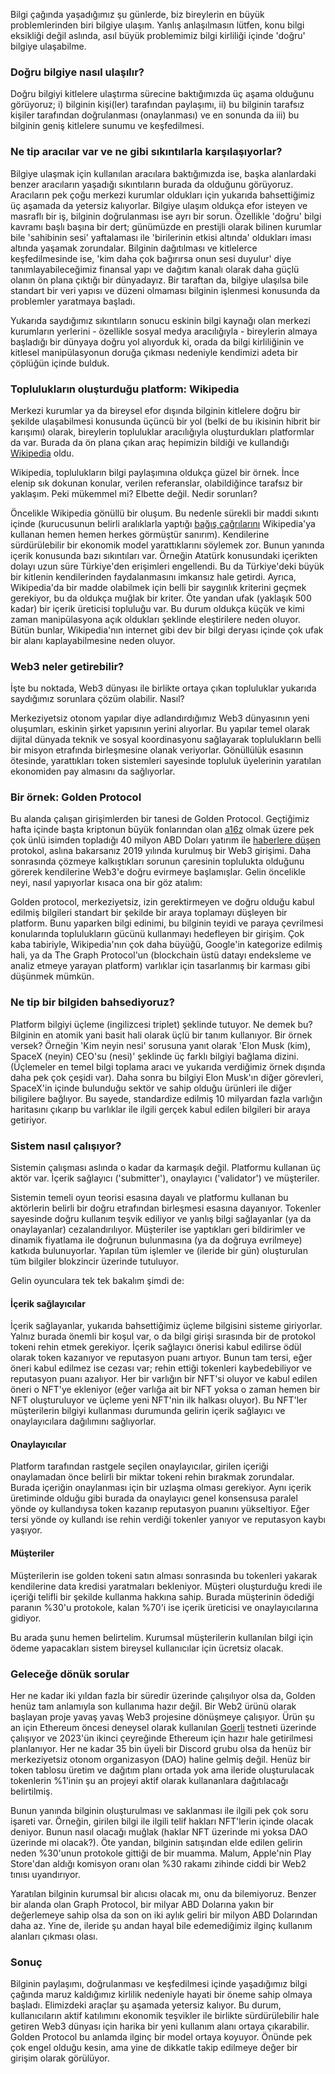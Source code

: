 Bilgi çağında yaşadığımız şu günlerde, biz bireylerin en büyük problemlerinden biri bilgiye ulaşım. Yanlış anlaşılmasın lütfen, konu bilgi eksikliği değil aslında, asıl büyük problemimiz bilgi kirliliği içinde 'doğru' bilgiye ulaşabilme. 

### Doğru bilgiye nasıl ulaşılır?

Doğru bilgiyi kitlelere ulaştırma sürecine baktığımızda üç aşama olduğunu görüyoruz; i) bilginin kişi(ler) tarafından paylaşımı, ii) bu bilginin tarafsız kişiler tarafından doğrulanması (onaylanması) ve en sonunda da iii) bu bilginin geniş kitlelere sunumu ve keşfedilmesi.

### Ne tip aracılar var ve ne gibi sıkıntılarla karşılaşıyorlar?

Bilgiye ulaşmak için kullanılan aracılara baktığımızda ise, başka alanlardaki benzer aracıların yaşadığı sıkıntıların burada da olduğunu görüyoruz.  Aracıların pek çoğu merkezi kurumlar oldukları için yukarıda bahsettiğimiz üç aşamada da yetersiz kalıyorlar. Bilgiye ulaşım oldukça efor isteyen ve masraflı bir iş, bilginin doğrulanması ise ayrı bir sorun. Özellikle 'doğru' bilgi kavramı başlı başına bir dert; günümüzde en prestijli olarak bilinen kurumlar bile 'sahibinin sesi' yaftalaması ile 'birilerinin etkisi altında' oldukları iması altında yaşamak zorundalar. Bilginin dağıtılması ve kitlelerce keşfedilmesinde ise, 'kim daha çok bağırırsa onun sesi duyulur' diye tanımlayabileceğimiz finansal yapı ve dağıtım kanalı olarak daha güçlü olanın ön plana çıktığı bir dünyadayız. Bir taraftan da, bilgiye ulaşılsa bile standart bir veri yapısı ve düzeni olmaması bilginin işlenmesi konusunda da problemler yaratmaya başladı. 

Yukarıda saydığımız sıkıntıların sonucu eskinin bilgi kaynağı olan merkezi kurumların yerlerini - özellikle sosyal medya aracılığıyla - bireylerin almaya başladığı bir dünyaya doğru yol alıyorduk ki, orada da bilgi kirliliğinin ve kitlesel manipülasyonun doruğa çıkması nedeniyle kendimizi adeta bir çöplüğün içinde bulduk. 

### Toplulukların oluşturduğu platform: Wikipedia

Merkezi kurumlar ya da bireysel efor dışında bilginin kitlelere doğru bir şekilde ulaşabilmesi konusunda üçüncü bir yol (belki de bu ikisinin hibrit bir karışımı) olarak, bireylerin topluluklar aracılığıyla oluşturdukları platformlar da var. Burada da ön plana çıkan araç hepimizin bildiği ve kullandığı [Wikipedia](https://en.wikipedia.org/wiki/Main_Page) oldu. 

Wikipedia, toplulukların bilgi paylaşımına oldukça güzel bir örnek. İnce elenip sık dokunan konular, verilen referanslar, olabildiğince tarafsız bir yaklaşım. Peki mükemmel mi? Elbette değil. Nedir sorunları? 

Öncelikle Wikipedia gönüllü bir oluşum. Bu nedenle sürekli bir maddi sıkıntı içinde (kurucusunun belirli aralıklarla yaptığı [bağış çağrılarını](https://thewikipedian.net/2010/11/20/wikipedia-fundraising-banners-and-jimmy-wales/) Wikipedia'ya kullanan hemen hemen herkes görmüştür sanırım). Kendilerine sürdürülebilir bir ekonomik model yarattıklarını söylemek zor. Bunun yanında içerik konusunda bazı sıkıntıları var. Örneğin Atatürk konusundaki içerikten dolayı uzun süre Türkiye'den erişimleri engellendi. Bu da Türkiye'deki büyük bir kitlenin kendilerinden faydalanmasını imkansız hale getirdi. Ayrıca, Wikipedia'da bir madde olabilmek için belli bir saygınlık kriterini geçmek gerekiyor, bu da oldukça muğlak bir kriter. Öte yandan ufak (yaklaşık 500 kadar) bir içerik üreticisi topluluğu var. Bu durum oldukça küçük ve kimi zaman manipülasyona açık oldukları şeklinde eleştirilere neden oluyor. Bütün bunlar, Wikipedia'nın internet gibi dev bir bilgi deryası içinde çok ufak bir alanı kaplayabilmesine neden oluyor.

### Web3 neler getirebilir?
İşte bu noktada, Web3 dünyası ile birlikte ortaya çıkan topluluklar yukarıda saydığımız sorunlara çözüm olabilir. Nasıl? 

Merkeziyetsiz otonom yapılar diye adlandırdığımız Web3 dünyasının yeni oluşumları, eskinin şirket yapısının yerini alıyorlar. Bu yapılar temel olarak dijital dünyada teknik ve sosyal koordinasyonu sağlayarak toplulukların belli bir misyon etrafında birleşmesine olanak veriyorlar. Gönüllülük esasının ötesinde, yarattıkları token sistemleri sayesinde topluluk üyelerinin yaratılan ekonomiden pay almasını da sağlıyorlar. 

### Bir örnek: Golden Protocol
Bu alanda çalışan girişimlerden bir tanesi de Golden Protocol. Geçtiğimiz hafta içinde başta kriptonun büyük fonlarından olan [a16z](https://a16zcrypto.com/) olmak üzere pek çok ünlü isimden topladığı 40 milyon ABD Doları yatırım ile [haberlere düşen](https://www.coindesk.com/business/2022/10/03/a16z-leads-40m-funding-for-web3-data-protocol-golden/) protokol, aslına bakarsanız 2019 yılında kurulmuş bir Web3 girişimi. Daha sonrasında çözmeye kalkıştıkları sorunun çaresinin toplulukta olduğunu görerek kendilerine Web3'e doğru evirmeye başlamışlar. Gelin öncelikle neyi, nasıl yapıyorlar kısaca ona bir göz atalım:

Golden protocol, merkeziyetsiz, izin gerektirmeyen ve doğru olduğu kabul edilmiş bilgileri standart bir şekilde bir araya toplamayı düşleyen bir platform. Bunu yaparken bilgi edinimi, bu bilginin teyidi ve paraya çevrilmesi konularında toplulukların gücünü kullanmayı hedefleyen bir girişim. Çok kaba tabiriyle, Wikipedia'nın çok daha büyüğü, Google'in kategorize edilmiş hali, ya da The Graph Protocol'un (blockchain üstü datayı endeksleme ve analiz etmeye yarayan platform) varlıklar için tasarlanmış bir karması gibi düşünmek mümkün.  

### Ne tip bir bilgiden bahsediyoruz?

Platform bilgiyi üçleme (ingilizcesi triplet) şeklinde tutuyor. Ne demek bu? Bilginin en atomik yani basit hali olarak üçlü bir tanım kullanıyor. Bir örnek versek? Örneğin  'Kim neyin nesi' sorusuna yanıt olarak 'Elon Musk (kim), SpaceX (neyin) CEO'su (nesi)' şeklinde üç farklı bilgiyi bağlama dizini. (Üçlemeler en temel bilgi toplama aracı ve yukarıda verdiğimiz örnek dışında daha pek çok çeşidi var). Daha sonra bu bilgiyi Elon Musk'ın diğer görevleri, SpaceX'in içinde bulunduğu sektör ve sahip olduğu ürünleri ile diğer biligilere bağlıyor. Bu sayede, standardize edilmiş 10 milyardan fazla varlığın  haritasını çıkarıp bu varlıklar ile ilgili gerçek kabul edilen bilgileri bir araya getiriyor. 

### Sistem nasıl çalışıyor?
Sistemin çalışması aslında o kadar da karmaşık değil. Platformu kullanan üç aktör var. İçerik sağlayıcı ('submitter'), onaylayıcı ('validator') ve müşteriler. 

Sistemin temeli oyun teorisi esasına dayalı ve platformu kullanan bu aktörlerin belirli bir doğru etrafından birleşmesi esasına dayanıyor. Tokenler sayesinde doğru kullanım teşvik ediliyor ve yanlış bilgi sağlayanlar (ya da onaylayanlar) cezalandırılıyor. Müşteriler ise yaptıkları geri bildirimler ve dinamik fiyatlama ile doğrunun bulunmasına (ya da doğruya evrilmeye) katkıda bulunuyorlar. Yapılan tüm işlemler ve (ileride bir gün) oluşturulan tüm bilgiler blokzincir üzerinde tutuluyor. 

Gelin oyunculara tek tek bakalım şimdi de: 

#### İçerik sağlayıcılar
İçerik sağlayanlar, yukarıda bahsettiğimiz üçleme bilgisini sisteme giriyorlar. Yalnız burada önemli bir koşul var, o da bilgi girişi sırasında bir de protokol tokeni rehin etmek gerekiyor. İçerik sağlayıcı önerisi kabul edilirse ödül olarak token kazanıyor ve reputasyon puanı artıyor. Bunun tam tersi, eğer öneri kabul edilmez ise cezası var; rehin ettiği tokenleri kaybedebiliyor ve reputasyon puanı azalıyor. Her bir varlığın bir NFT'si oluyor ve kabul edilen öneri o NFT'ye ekleniyor (eğer varlığa ait bir NFT yoksa o zaman hemen bir NFT oluşturuluyor ve üçleme yeni NFT'nin ilk halkası oluyor).  Bu NFT'ler müşterilerin bilgiyi kullanması durumunda gelirin içerik sağlayıcı ve onaylayıcılara dağılımını sağlıyorlar. 

#### Onaylayıcılar
Platform tarafından rastgele seçilen onaylayıcılar, girilen içeriği onaylamadan önce belirli bir miktar tokeni rehin bırakmak zorundalar. Burada içeriğin onaylanması için bir uzlaşma olması gerekiyor.  Aynı içerik üretiminde olduğu gibi burada da onaylayıcı genel konsensusa paralel yönde oy kullandıysa token kazanıp reputasyon puanını yükseltiyor. Eğer tersi yönde oy kullandı ise rehin verdiği tokenler yanıyor ve reputasyon kaybı yaşıyor. 

#### Müşteriler
Müşterilerin ise golden tokeni satın alması sonrasında bu tokenleri yakarak kendilerine data kredisi yaratmaları bekleniyor. Müşteri oluşturduğu kredi ile içeriği telifli bir şekilde kullanma hakkına sahip. Burada müşterinin ödediği paranın %30'u protokole, kalan %70'i ise içerik üreticisi ve onaylayıcılarına gidiyor. 

Bu arada şunu hemen belirtelim. Kurumsal müşterilerin kullanılan bilgi için ödeme yapacakları sistem bireysel kullanıcılar için ücretsiz olacak.  

### Geleceğe dönük sorular
Her ne kadar iki yıldan fazla bir süredir üzerinde çalışılıyor olsa da, Golden henüz tam anlamıyla son kullanıma hazır değil. Bir Web2 ürünü olarak başlayan proje yavaş yavaş Web3 projesine dönüşmeye çalışıyor. Ürün şu an için Ethereum öncesi deneysel olarak kullanılan [Goerli](https://goerli.net/) testneti üzerinde çalışıyor ve 2023'ün ikinci çeyreğinde Ethereum için hazır hale getirilmesi planlanıyor. Her ne kadar 35 bin üyeli bir Discord grubu olsa da henüz bir merkeziyetsiz otonom organizasyon (DAO) haline gelmiş değil. Henüz bir token tablosu üretim ve dağıtım planı ortada yok ama ileride oluşturulacak tokenlerin %1'inin şu an projeyi aktif olarak kullananlara dağıtılacağı belirtilmiş.

Bunun yanında bilginin oluşturulması ve saklanması ile ilgili pek çok soru işareti var. Örneğin, girilen bilgi ile ilgili telif hakları NFT'lerin içinde olacak deniyor. Bunun nasıl olacağı muğlak (haklar NFT üzerinde mi yoksa DAO üzerinde mi olacak?). Öte yandan, bilginin satışından elde edilen gelirin neden %30'unun protokole gittiği de bir muamma. Malum, Apple'nin Play Store'dan aldığı komisyon oranı olan %30 rakamı zihinde ciddi bir Web2 tınısı uyandırıyor. 

Yaratılan bilginin kurumsal bir alıcısı olacak mı, onu da bilemiyoruz. Benzer bir alanda olan Graph Protocol, bir milyar ABD Dolarına yakın bir değerlemeye sahip olsa da son on iki aylık geliri bir milyon ABD Dolarından daha az. Yine de, ileride şu andan hayal bile edemediğimiz ilginç kullanım alanları çıkması olası. 

### Sonuç
Bilginin paylaşımı, doğrulanması ve keşfedilmesi içinde yaşadığımız bilgi çağında maruz kaldığımız kirlilik nedeniyle hayati bir öneme sahip olmaya başladı. Elimizdeki araçlar şu aşamada yetersiz kalıyor. Bu durum, kullanıcıların aktif katılımını ekonomik teşvikler ile birlikte sürdürülebilir hale getiren Web3 dünyası için harika bir yeni kullanım alanı ortaya çıkarabilir. Golden Protocol bu anlamda ilginç bir model ortaya koyuyor. Önünde pek çok engel olduğu kesin, ama yine de dikkatle takip edilmeye değer bir girişim olarak görülüyor. 

